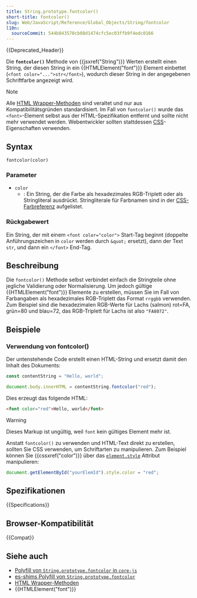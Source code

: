 ```yaml
---
title: String.prototype.fontcolor()
short-title: fontcolor()
slug: Web/JavaScript/Reference/Global_Objects/String/fontcolor
l10n:
  sourceCommit: 544b843570cb08d1474cfc5ec03ffb9f4edc0166
---
```


{{Deprecated_Header}}

Die **`fontcolor()`** Methode von {{jsxref("String")}} Werten erstellt einen String, der diesen String in ein {{HTMLElement("font")}} Element einbettet (`<font color="...">str</font>`), wodurch dieser String in der angegebenen Schriftfarbe angezeigt wird.

> [!NOTE]
> Alle [HTML Wrapper-Methoden](/de/docs/Web/JavaScript/Reference/Global_Objects/String#html_wrapper_methods) sind veraltet und nur aus Kompatibilitätsgründen standardisiert. Im Fall von `fontcolor()` wurde das `<font>`-Element selbst aus der HTML-Spezifikation entfernt und sollte nicht mehr verwendet werden. Webentwickler sollten stattdessen [CSS](/de/docs/Web/CSS)-Eigenschaften verwenden.

## Syntax

```js-nolint
fontcolor(color)
```

### Parameter

- `color`
  - : Ein String, der die Farbe als hexadezimales RGB-Triplett oder als Stringliteral ausdrückt. Stringliterale für Farbnamen sind in der [CSS-Farbreferenz](/de/docs/Web/CSS/color_value) aufgelistet.

### Rückgabewert

Ein String, der mit einem `<font color="color">` Start-Tag beginnt (doppelte Anführungszeichen in `color` werden durch `&quot;` ersetzt), dann der Text `str`, und dann ein `</font>` End-Tag.

## Beschreibung

Die `fontcolor()` Methode selbst verbindet einfach die Stringteile ohne jegliche Validierung oder Normalisierung. Um jedoch gültige {{HTMLElement("font")}} Elemente zu erstellen, müssen Sie im Fall von Farbangaben als hexadezimales RGB-Triplett das Format `rrggbb` verwenden. Zum Beispiel sind die hexadezimalen RGB-Werte für Lachs (salmon) rot=FA, grün=80 und blau=72, das RGB-Triplett für Lachs ist also `"FA8072"`.

## Beispiele

### Verwendung von fontcolor()

Der untenstehende Code erstellt einen HTML-String und ersetzt damit den Inhalt des Dokuments:

```js
const contentString = "Hello, world";

document.body.innerHTML = contentString.fontcolor("red");
```

Dies erzeugt das folgende HTML:

```html
<font color="red">Hello, world</font>
```

> [!WARNING]
> Dieses Markup ist ungültig, weil `font` kein gültiges Element mehr ist.

Anstatt `fontcolor()` zu verwenden und HTML-Text direkt zu erstellen, sollten Sie CSS verwenden, um Schriftarten zu manipulieren. Zum Beispiel können Sie {{cssxref("color")}} über das [`element.style`](/de/docs/Web/API/HTMLElement/style) Attribut manipulieren:

```js
document.getElementById("yourElemId").style.color = "red";
```

## Spezifikationen

{{Specifications}}

## Browser-Kompatibilität

{{Compat}}

## Siehe auch

- [Polyfill von `String.prototype.fontcolor` in `core-js`](https://github.com/zloirock/core-js#ecmascript-string-and-regexp)
- [es-shims Polyfill von `String.prototype.fontcolor`](https://www.npmjs.com/package/es-string-html-methods)
- [HTML Wrapper-Methoden](/de/docs/Web/JavaScript/Reference/Global_Objects/String#html_wrapper_methods)
- {{HTMLElement("font")}}
